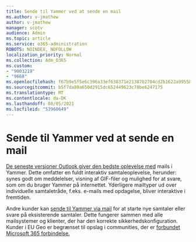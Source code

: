 ```yaml
---
title: Sende til Yammer ved at sende en mail
ms.author: v-jmathew
author: v-jmathew
manager: scotv
audience: Admin
ms.topic: article
ms.service: o365-administration
ROBOTS: NOINDEX, NOFOLLOW
localization_priority: Normal
ms.collection: Adm_O365
ms.custom:
- "9003219"
- "9668"
ms.openlocfilehash: f67b9e5f5e6c396a33ef638371e21387b2704cd2b1622a9955853b46bdb702b6
ms.sourcegitcommit: b5f7da89a650d2915dc652449623c78be6247175
ms.translationtype: MT
ms.contentlocale: da-DK
ms.lasthandoff: 08/05/2021
ms.locfileid: "53960649"
---
```

# <a name="post-to-yammer-by-sending-an-email-message"></a>Sende til Yammer ved at sende en mail

[De seneste versioner Outlook giver den bedste oplevelse med](https://support.microsoft.com/office/work-with-yammer-from-outlook-fd695485-225b-410f-b24a-17f971b46b25) mails i Yammer. Dette omfatter en fuldt interaktiv samtaleoplevelse, herunder: synes godt om meddelelser, visning af GIF-filer og mulighed for at svare, som om du bruger Yammer på internettet. Yderligere mailtyper ud over individuelle samtaletråde, f.eks. e-mails med opdagelse, bliver interaktive i fremtiden.

Andre kunder kan [sende til Yammer via mail](https://support.microsoft.com/office/new-yammer-post-to-yammer-by-sending-an-email-message-830e6825-56f6-4169-a6b9-1b3ca0cdad4d) for at starte nye samtaler eller svare på eksisterende samtaler. Dette fungerer sammen med alle mailsystemer og klienter, der har den korrekte sikkerhedskonfiguration. Kunder i EU Geo er begrænset til opslag i communities, der er [forbundet Microsoft 365 forbindelse.](https://docs.microsoft.com/yammer/manage-yammer-groups/yammer-and-office-365-groups)
